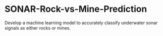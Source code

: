 # SONAR-Rock-vs-Mine-Prediction

Develop a machine learning model to accurately classify underwater sonar signals as either rocks or mines.
